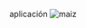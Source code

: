 aplicación 
![maiz](http://az778189.vo.msecnd.net/media/fotos/g/05e00f58e7779cf6c0fdd4d240b142bc.jpg)